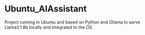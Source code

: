 # Ubuntu_AIAssistant
Project running in Ubuntu and based on Python and Ollama to serve Llama3.1:8b locally and integrated to the OS.
